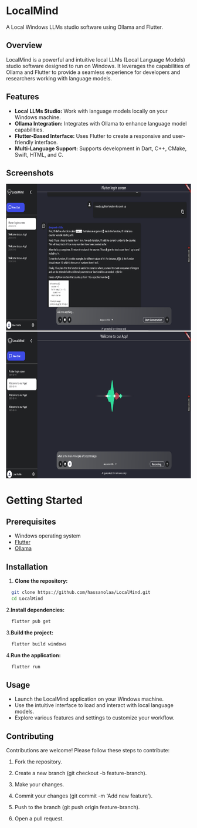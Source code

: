 # LocalMind


A Local Windows LLMs studio software using Ollama and Flutter.

## Overview
LocalMind is a powerful and intuitive local LLMs (Local Language Models) studio software designed to run on Windows. 
It leverages the capabilities of Ollama and Flutter to provide a seamless experience for developers and researchers working with language models.

## Features
- **Local LLMs Studio:** Work with language models locally on your Windows machine.
- **Ollama Integration:** Integrates with Ollama to enhance language model capabilities.
- **Flutter-Based Interface:** Uses Flutter to create a responsive and user-friendly interface.
- **Multi-Language Support:** Supports development in Dart, C++, CMake, Swift, HTML, and C.

## Screenshots
<p align="center">
  <img src="https://github.com/hassanolaa/LocalMind/blob/main/Screenshot%20(472).png" alt="Image 1" width="700" height="400" style="margin-right: 10px;">
  <img src="https://github.com/hassanolaa/LocalMind/blob/main/Screenshot%20(475).png" alt="Image 1" width="700" height="400" style="margin-right: 10px;">
  
  
</p>

# Getting Started

## Prerequisites
- Windows operating system
- [Flutter](https://docs.flutter.dev/get-started/install)
- [Ollama](https://ollama.com/)

## Installation
1. **Clone the repository:**
 ```bash
   git clone https://github.com/hassanolaa/LocalMind.git
   cd LocalMind
   ```
2.**Install dependencies:**
 ```bash
   flutter pub get
   ```

3.**Build the project:**
 ```bash
   flutter build windows
   ```

4.**Run the application:**
 ```bash
   flutter run
   ```
## Usage
- Launch the LocalMind application on your Windows machine.
- Use the intuitive interface to load and interact with local language models.
- Explore various features and settings to customize your workflow.

## Contributing
Contributions are welcome! Please follow these steps to contribute:

1. Fork the repository.

2. Create a new branch (git checkout -b feature-branch).

3. Make your changes.

4. Commit your changes (git commit -m 'Add new feature').

5. Push to the branch (git push origin feature-branch).

6. Open a pull request.
